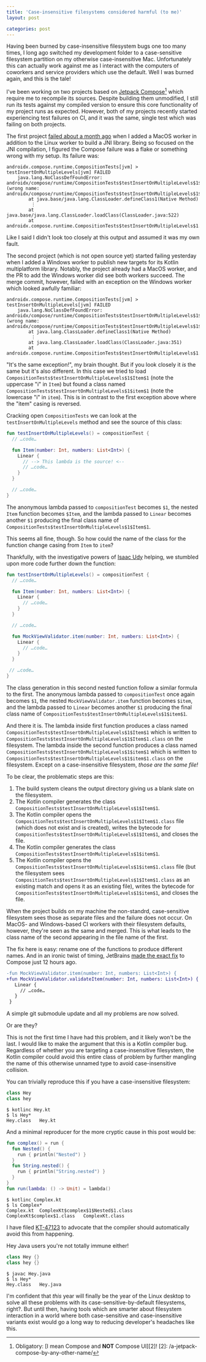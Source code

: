 ```yaml
---
title: 'Case-insensitive filesystems considered harmful (to me)'
layout: post

categories: post
---
```


Having been burned by case-insensitive filesystem bugs one too many times, I long ago switched my development folder to a case-sensitive filesystem partition on my otherwise case-insensitive Mac. Unfortunately this can actually work against me as I interact with the computers of coworkers and service providers which use the default. Well I was burned again, and this is the tale!

I've been working on two projects based on [Jetpack Compose][1][^1] which require me to recompile its sources. Despite building them unmodified, I still run its tests against my compiled version to ensure this core functionality of my project runs as expected. However, both of my projects recently started experiencing test failures on CI, and it was the same, single test which was failing on both projects. 

 [1]: https://developer.android.com/jetpack/compose
 [^1]: Obligatory: [I mean Compose and **NOT** Compose UI][2]!
 [2]: /a-jetpack-compose-by-any-other-name/

The first project [failed about a month ago][3] when I added a MacOS worker in addition to the Linux worker to build a JNI library. Being so focused on the JNI compilation, I figured the Compose failure was a flake or something wrong with my setup. Its failure was:
```
androidx.compose.runtime.CompositionTests[jvm] > testInsertOnMultipleLevels[jvm] FAILED
    java.lang.NoClassDefFoundError: androidx/compose/runtime/CompositionTests$testInsertOnMultipleLevels$1$item$1 (wrong name: androidx/compose/runtime/CompositionTests$testInsertOnMultipleLevels$1$Item$1)
        at java.base/java.lang.ClassLoader.defineClass1(Native Method)
         ⋮
        at java.base/java.lang.ClassLoader.loadClass(ClassLoader.java:522)
        at androidx.compose.runtime.CompositionTests$testInsertOnMultipleLevels$1.invokeSuspend$Item(CompositionTests.kt:2055)
```
Like I said I didn't look too closely at this output and assumed it was my own fault.

[3]: https://github.com/JakeWharton/mosaic/runs/2547311635

The second project (which is not open source yet) started failing yesterday when I added a Windows worker to publish new targets for its Kotlin multiplatform library. Notably, the project already had a MacOS worker, and the PR to add the Windows worker did see both workers succeed. The merge commit, however, failed with an exception on the Windows worker which looked awfully familiar:
```
androidx.compose.runtime.CompositionTests[jvm] > testInsertOnMultipleLevels[jvm] FAILED
    java.lang.NoClassDefFoundError: androidx/compose/runtime/CompositionTests$testInsertOnMultipleLevels$1$Item$1 (wrong name: androidx/compose/runtime/CompositionTests$testInsertOnMultipleLevels$1$item$1)
        at java.lang.ClassLoader.defineClass1(Native Method)
         ⋮
        at java.lang.ClassLoader.loadClass(ClassLoader.java:351)
        at androidx.compose.runtime.CompositionTests$testInsertOnMultipleLevels$1.invokeSuspend$Item(CompositionTests.kt:2055)
```
"It's the same exception!", my brain thought. But if you look closely it _is_ the same but it's also different. In this case we tried to load `CompositionTests$testInsertOnMultipleLevels$1$Item$1` (note the uppercase "i" in `Item`) but found a class named `CompositionTests$testInsertOnMultipleLevels$1$item$1` (note the lowercase "i" in `item`). This is in contrast to the first exception above where the "item" casing is reversed.

Cracking open `CompositionTests` we can look at the `testInsertOnMultipleLevels` method and see the source of this class:
```kotlin
fun testInsertOnMultipleLevels() = compositionTest {
  // …code…

  fun Item(number: Int, numbers: List<Int>) {
    Linear {
      // --> This lambda is the source! <--
      // …code…
    }
  }

  // …code…
}
```

The anonymous lambda passed to `compositionTest` becomes `$1`, the nested `Item` function becomes `$Item`, and the lambda passed to `Linear` becomes another `$1` producing the final class name of `CompositionTests$testInsertOnMultipleLevels$1$Item$1`.

This seems all fine, though. So how could the name of the class for the function change casing from `Item` to `item`?

Thankfully, with the investigative powers of [Isaac Udy](https://medium.com/@isaac.udy_90859) helping, we stumbled upon more code further down the function:

```kotlin
fun testInsertOnMultipleLevels() = compositionTest {
  // …code…

  fun Item(number: Int, numbers: List<Int>) {
    Linear {
      // …code…
    }
  }

  // …code…

  fun MockViewValidator.item(number: Int, numbers: List<Int>) {
    Linear {
      // …code…
    }
  }

 // …code…
}
```

The class generation in this second nested function follow a similar formula to the first. The anonymous lambda passed to `compositionTest` once again becomes `$1`, the nested `MockViewValidator.item` function becomes `$item`, and the lambda passed to `Linear` becomes another `$1` producing the final class name of `CompositionTests$testInsertOnMultipleLevels$1$item$1`.

And there it is. The lambda inside first function produces a class named `CompositionTests$testInsertOnMultipleLevels$1$Item$1` which is written to `CompositionTests$testInsertOnMultipleLevels$1$Item$1.class` on the filesystem. The lambda inside the second function produces a class named `CompositionTests$testInsertOnMultipleLevels$1$item$1` which is written to `CompositionTests$testInsertOnMultipleLevels$1$item$1.class` on the filesystem. Except on a case-insensitive filesystem, _those are the same file!_

To be clear, the problematic steps are this:
 1. The build system cleans the output directory giving us a blank slate on the filesystem.
 2. The Kotlin compiler generates the class `CompositionTests$testInsertOnMultipleLevels$1$Item$1`.
 3. The Kotlin compiler opens the `CompositionTests$testInsertOnMultipleLevels$1$Item$1.class` file (which does not exist and is created), writes the bytecode for `CompositionTests$testInsertOnMultipleLevels$1$Item$1`, and closes the file.
 4. The Kotlin compiler generates the class `CompositionTests$testInsertOnMultipleLevels$1$item$1`.
 5. The Kotlin compiler opens the `CompositionTests$testInsertOnMultipleLevels$1$item$1.class` file (but the filesystem sees `CompositionTests$testInsertOnMultipleLevels$1$Item$1.class` as an existing match and opens it as an existing file), writes the bytecode for `CompositionTests$testInsertOnMultipleLevels$1$item$1`, and closes the file.

When the project builds on my machine the non-standrd, case-sensitive filesystem sees those as separate files and the failure does not occur. On MacOS- and Windows-based CI workers with their filesystem defaults, however, they're seen as the same and merged. This is what leads to the class name of the second appearing in the file name of the first.

The fix here is easy: rename one of the functions to produce different names. And in an ironic twist of timing, JetBrains [made the exact fix][4] to Compose just 12 hours ago.

```diff
-fun MockViewValidator.item(number: Int, numbers: List<Int>) {
+fun MockViewValidator.validateItem(number: Int, numbers: List<Int>) {
   Linear {
     // …code…
   }
 }
```

A simple git submodule update and all my problems are now solved.

 [4]: https://android.googlesource.com/platform/frameworks/support/+/f705520d29e250a762c7c8ba354715e3def6fcde%5E!/

Or are they?

This is not the first time I have had this problem, and it likely won't be the last. I would like to make the argument that this is a Kotlin compiler bug. Regardless of whether you are targeting a case-insensitive filesystem, the Kotlin compiler could avoid this entire class of problem by further mangling the name of this otherwise unnamed type to avoid case-insensitive collision.

You can trivially reproduce this if you have a case-insensitive filesystem:
```kotlin
class Hey
class hey
```
```
$ kotlinc Hey.kt
$ ls Hey*
Hey.class	Hey.kt
```

And a minimal reproducer for the more cryptic cause in this post would be:
```kotlin
fun complex() = run {
  fun Nested() {
    run { println("Nested") }
  }
  fun String.nested() {
    run { println("String.nested") }
  }
}
fun run(lambda: () -> Unit) = lambda()
```
```
$ kotlinc Complex.kt
$ ls Complex*
Complex.kt	ComplexKt$complex$1$Nested$1.class	ComplexKt$complex$1.class	ComplexKt.class
```

I have filed [KT-47123](https://youtrack.jetbrains.com/issue/KT-47123) to advocate that the compiler should automatically avoid this from happening.

Hey Java users you're not totally immune either!

```java
class Hey {}
class hey {}
```
```
$ javac Hey.java
$ ls Hey*
Hey.class	Hey.java
```

I'm confident that _this_ year will finally be the year of the Linux desktop to solve all these problems with its case-sensitive-by-default filesystems, right?. But until then, having tools which are smarter about filesystem interaction in a world where both case-sensitive and case-insensitive variants exist would go a long way to reducing developer's headaches like this.
